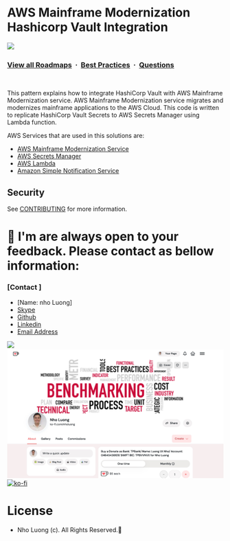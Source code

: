 # AWS Mainframe Modernization Hashicorp Vault Integration

![](https://i.imgur.com/waxVImv.png)
### [View all Roadmaps](https://github.com/nholuongut/all-roadmaps) &nbsp;&middot;&nbsp; [Best Practices](https://github.com/nholuongut/all-roadmaps/blob/main/public/best-practices/) &nbsp;&middot;&nbsp; [Questions](https://www.linkedin.com/in/nholuong/)
<br/>

This pattern explains how to integrate HashiCorp Vault with AWS Mainframe Modernization service. AWS Mainframe Modernization service migrates and modernizes mainframe applications to the AWS Cloud. This code is written to replicate HashiCorp Vault Secrets to AWS Secrets Manager using Lambda function. 

AWS Services that are used in this solutions are:

- [AWS Mainframe Modernization Service](https://aws.amazon.com/mainframe-modernization/)
- [AWS Secrets Manager](https://aws.amazon.com/secrets-manager)
- [AWS Lambda](https://aws.amazon.com/lambda/)
- [Amazon Simple Notification Service](https://aws.amazon.com/sns/)

## Security

See [CONTRIBUTING](CONTRIBUTING.md#security-issue-notifications) for more information.

# 🚀 I'm are always open to your feedback.  Please contact as bellow information:
### [Contact ]
* [Name: nho Luong]
* [Skype](luongutnho_skype)
* [Github](https://github.com/nholuongut/)
* [Linkedin](https://www.linkedin.com/in/nholuong/)
* [Email Address](luongutnho@hotmail.com)

![](https://i.imgur.com/waxVImv.png)
![](Donate.png)
[![ko-fi](https://ko-fi.com/img/githubbutton_sm.svg)](https://ko-fi.com/nholuong)

# License
* Nho Luong (c). All Rights Reserved.🌟

